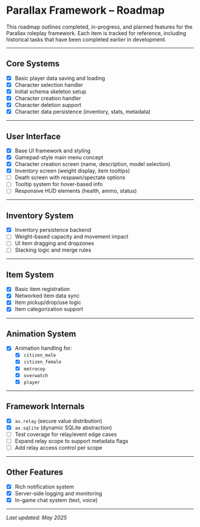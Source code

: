 # Parallax Framework – Roadmap

This roadmap outlines completed, in-progress, and planned features for the Parallax roleplay framework. Each item is tracked for reference, including historical tasks that have been completed earlier in development.

---

## Core Systems

- [x] Basic player data saving and loading
- [x] Character selection handler
- [x] Initial schema skeleton setup
- [x] Character creation handler
- [x] Character deletion support
- [x] Character data persistence (inventory, stats, metadata)

---

## User Interface

- [x] Base UI framework and styling
- [x] Gamepad-style main menu concept
- [x] Character creation screen (name, description, model selection)
- [x] Inventory screen (weight display, item tooltips)
- [ ] Death screen with respawn/spectate options
- [ ] Tooltip system for hover-based info
- [ ] Responsive HUD elements (health, ammo, status)

---

## Inventory System

- [x] Inventory persistence backend
- [ ] Weight-based capacity and movement impact
- [ ] UI item dragging and dropzones
- [ ] Stacking logic and merge rules

---

## Item System

- [x] Basic item registration
- [x] Networked item data sync
- [x] Item pickup/drop/use logic
- [x] Item categorization support

---

## Animation System

- [x] Animation handling for:
  - [x] `citizen_male`
  - [x] `citizen_female`
  - [x] `metrocop`
  - [x] `overwatch`
  - [x] `player`

---

## Framework Internals

- [x] `ax.relay` (secure value distribution)
- [x] `ax.sqlite` (dynamic SQLite abstraction)
- [ ] Test coverage for relay/event edge cases
- [ ] Expand relay scope to support metadata flags
- [ ] Add relay access control per scope

---

## Other Features

- [x] Rich notification system
- [x] Server-side logging and monitoring
- [x] In-game chat system (text, voice)

---

_Last updated: May 2025_
